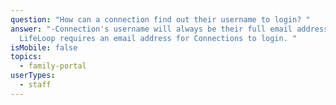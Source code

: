 ```yaml
---
question: "How can a connection find out their username to login? "
answer: "-Connection's username will always be their full email address.
  LifeLoop requires an email address for Connections to login. "
isMobile: false
topics:
  - family-portal
userTypes:
  - staff
---
```

